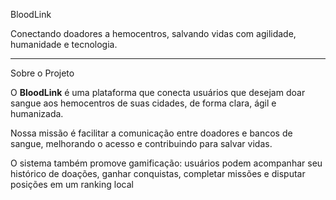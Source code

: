  BloodLink

Conectando doadores a hemocentros, salvando vidas com agilidade, humanidade e tecnologia.

---

Sobre o Projeto

O **BloodLink** é uma plataforma que conecta usuários que desejam doar sangue aos hemocentros de suas cidades, de forma clara, ágil e humanizada.

Nossa missão é facilitar a comunicação entre doadores e bancos de sangue, melhorando o acesso e contribuindo para salvar vidas.

O sistema também promove gamificação: usuários podem acompanhar seu histórico de doações, ganhar conquistas, completar missões e disputar posições em um ranking local
